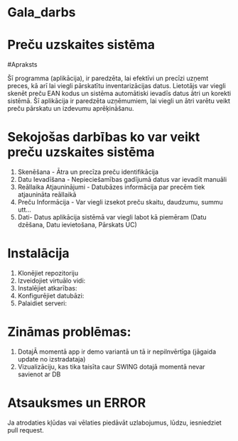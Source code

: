 # Gala_darbs
# Preču uzskaites sistēma


#Apraksts

Šī programma (aplikācija), ir paredzēta, lai efektīvi un precīzi uzņemt preces, kā arī lai viegli pārskatītu inventarizācijas datus.
Lietotājs var viegli skenēt preču EAN kodus un sistēma automātiski ievadīs datus ātri un korekti sistēmā.
Šī aplikācija ir paredzēta uzņēmumiem, lai viegli un ātri varētu veikt preču pārskatu un izdevumu aprēķināšanu.



# Sekojošas darbības ko var veikt preču uzskaites sistēma

1. Skenēšana - Ātra un precīza preču identifikācija
2. Datu Ievadīšana - Nepieciešamības gadījumā datus var ievadīt manuāli
3. Reāllaika Atjauninājumi - Datubāzes informācija par precēm tiek atjaunināta reāllaikā
4. Preču Informācija - Var viegli izsekot preču skaitu, daudzumu, summu utt...
5. Dati- Datus aplikācija sistēmā var viegli labot kā piemēram (Datu dzēšana, Datu ievietošana, Pārskats UC)


# Instalācija

1. Klonējiet repozitoriju
2. Izveidojiet virtuālo vidi:
3. Instalējiet atkarības:
4. Konfigurējiet datubāzi:
5. Palaidiet serveri:


# Zināmas problēmas:

1. DotajĀ momentā app ir demo variantā un tā ir nepilnvērtīga (jāgaida update no izstradataja)
2. Vizualizāciju, kas tika taisīta caur SWING dotajā momentā nevar savienot ar DB



 # Atsauksmes un ERROR
   
  Ja atrodaties kļūdas vai vēlaties piedāvāt uzlabojumus, lūdzu, iesniedziet pull request.

